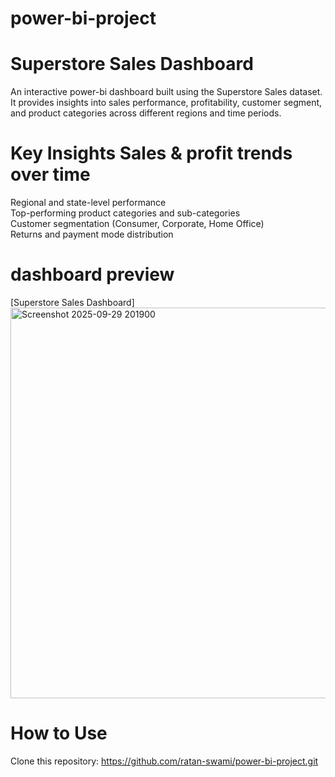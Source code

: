 # power-bi-project

# Superstore Sales Dashboard

An interactive power-bi dashboard built using the Superstore Sales dataset.  
It provides insights into sales performance, profitability, customer segment, and product categories across different regions and time periods.  


# Key Insights Sales & profit trends over time  
Regional and state-level performance  
Top-performing product categories and sub-categories  
Customer segmentation (Consumer, Corporate, Home Office)  
Returns and payment mode distribution  



# dashboard preview
[Superstore Sales Dashboard]<img width="1110" height="625" alt="Screenshot 2025-09-29 201900" src="https://github.com/user-attachments/assets/5334356c-7d53-4e22-b16f-ac62d01cc840" />

 


#  How to Use
  Clone this repository: https://github.com/ratan-swami/power-bi-project.git


